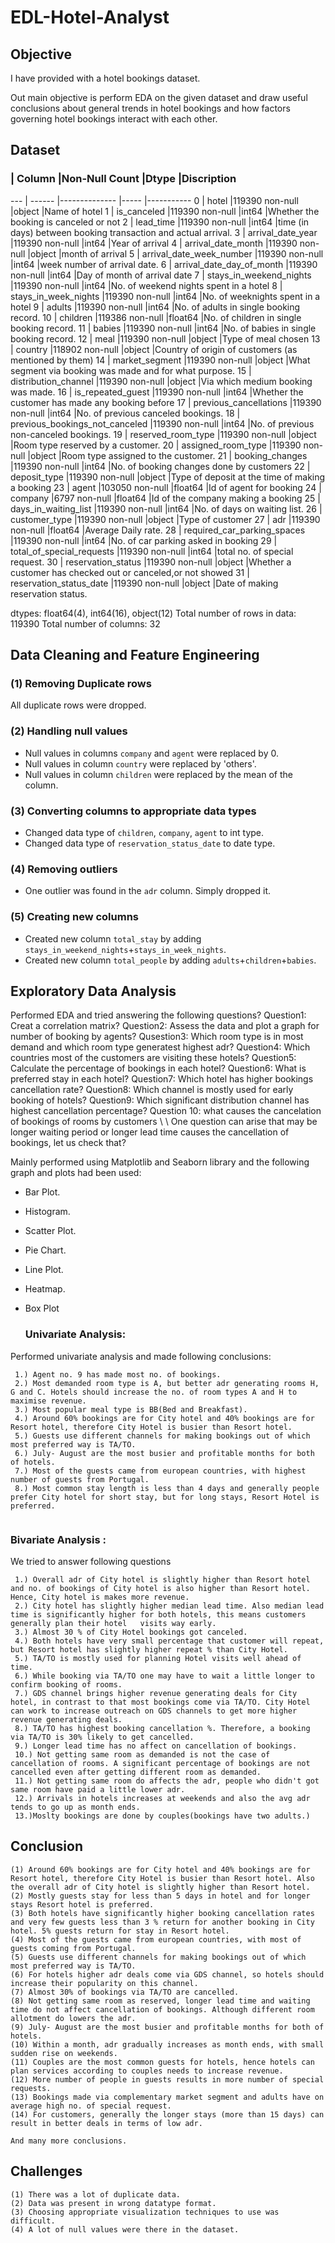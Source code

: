 # EDL-Hotel-Analyst
## Objective
I have provided with a hotel bookings dataset.

Out main objective is perform EDA on the given dataset and draw useful conclusions about general trends in hotel bookings and how factors governing hotel bookings interact with each other.
## Dataset
###  | Column                          |Non-Null Count   |Dtype     |Discription 
---  | ------                          |--------------   |-----     |-----------
 0   | hotel                           |119390 non-null  |object    |Name of hotel
 1   | is_canceled                     |119390 non-null  |int64     |Whether the booking is canceled or not
 2   | lead_time                       |119390 non-null  |int64     |time (in days) between booking transaction and actual arrival.
 3   | arrival_date_year               |119390 non-null  |int64     |Year of arrival
 4   | arrival_date_month              |119390 non-null  |object    |month of arrival
 5   | arrival_date_week_number        |119390 non-null  |int64     |week number of arrival date.
 6   | arrival_date_day_of_month       |119390 non-null  |int64     |Day of month of arrival date
 7   | stays_in_weekend_nights         |119390 non-null  |int64     |No. of weekend nights spent in a hotel
 8   | stays_in_week_nights            |119390 non-null  |int64     |No. of weeknights spent in a hotel
 9   | adults                          |119390 non-null  |int64     |No. of adults in single booking record.
 10  | children                        |119386 non-null  |float64   |No. of children in single booking record.
 11  | babies                          |119390 non-null  |int64     |No. of babies in single booking record.
 12  | meal                            |119390 non-null  |object    |Type of meal chosen
 13  | country                         |118902 non-null  |object    |Country of origin of customers (as mentioned by them)
 14  | market_segment                  |119390 non-null  |object    |What segment via booking was made and for what purpose.
 15  | distribution_channel            |119390 non-null  |object    |Via which medium booking was made.
 16  | is_repeated_guest               |119390 non-null  |int64     |Whether the customer has made any booking before
 17  | previous_cancellations          |119390 non-null  |int64     |No. of previous canceled bookings.
 18  | previous_bookings_not_canceled  |119390 non-null  |int64     |No. of previous non-canceled bookings.
 19  | reserved_room_type              |119390 non-null  |object    |Room type reserved by a customer.
 20  | assigned_room_type              |119390 non-null  |object    |Room type assigned to the customer.
 21  | booking_changes                 |119390 non-null  |int64     |No. of booking changes done by customers
 22  | deposit_type                    |119390 non-null  |object    |Type of deposit at the time of making a booking
 23  | agent                           |103050 non-null  |float64   |Id of agent for booking
 24  | company                         |6797 non-null    |float64   |Id of the company making a booking
 25  | days_in_waiting_list            |119390 non-null  |int64     |No. of days on waiting list.
 26  | customer_type                   |119390 non-null  |object    |Type of customer
 27  | adr                             |119390 non-null  |float64   |Average Daily rate.
 28  | required_car_parking_spaces     |119390 non-null  |int64     |No. of car parking asked in booking
 29  | total_of_special_requests       |119390 non-null  |int64     |total no. of special request.
 30  | reservation_status              |119390 non-null  |object    |Whether a customer has checked out or canceled,or not showed 
 31  | reservation_status_date         |119390 non-null  |object    |Date of making reservation status.


dtypes: float64(4), int64(16), object(12)
Total number of rows in data: 119390
Total number of columns: 32
## Data Cleaning and Feature Engineering
### (1) Removing Duplicate rows
All duplicate rows were dropped.

### (2) Handling null values
- Null values in columns `company` and `agent` were replaced by 0.
- Null values in column `country` were replaced by 'others'.
- Null values in column `children` were replaced by the mean of the column.
  

### (3) Converting columns to appropriate data types

- Changed data type of `children`, `company`, `agent` to int type.
- Changed data type of `reservation_status_date` to date type.

### (4) Removing outliers

- One outlier was found in the `adr` column. Simply dropped it.

### (5) Creating new columns
- Created new column `total_stay` by adding `stays_in_weekend_nights`+`stays_in_week_nights`.
- Created new column `total_people` by adding `adults`+`children`+`babies`.

## Exploratory Data Analysis

Performed EDA and tried answering the following questions?
Question1: Creat a correlation matrix?
Question2: Assess the data and plot a graph for number of booking by agents?
Qusestion3: Which room type is in most demand and which room type generatest highest adr?
Question4: Which countries most of the customers are visiting these hotels?
Question5: Calculate the percentage of bookings in each hotel?
Question6: What is preferred stay in each hotel?
Question7: Which hotel has higher bookings cancellation rate?
Question8: Which channel is mostly used for early booking of hotels?
Question9: Which significant distribution channel has highest cancellation percentage?
Question 10: what causes the cancelation of bookings of rooms by customers \ \ One question can arise that may be longer waiting period or longer lead time causes the cancellation of bookings, let us check that?

Mainly performed using Matplotlib and Seaborn library and the following graph and plots had been used:
   -  Bar Plot.
   -  Histogram.
   - Scatter Plot.
   - Pie Chart.
   - Line Plot.
   - Heatmap.
   - Box Plot
     
     ###  Univariate Analysis:

Performed univariate analysis and made following conclusions:
```
 1.) Agent no. 9 has made most no. of bookings.
 2.) Most demanded room type is A, but better adr generating rooms H, G and C. Hotels should increase the no. of room types A and H to maximise revenue.
 3.) Most popular meal type is BB(Bed and Breakfast).
 4.) Around 60% bookings are for City hotel and 40% bookings are for Resort hotel, therefore City Hotel is busier than Resort hotel.
 5.) Guests use different channels for making bookings out of which most preferred way is TA/TO.
 6.) July- August are the most busier and profitable months for both of hotels. 
 7.) Most of the guests came from european countries, with highest number of guests from Portugal.
 8.) Most common stay length is less than 4 days and generally people prefer City hotel for short stay, but for long stays, Resort Hotel is preferred.
 
```
### Bivariate Analysis :

We tried to answer following questions
```
 1.) Overall adr of City hotel is slightly higher than Resort hotel and no. of bookings of City hotel is also higher than Resort hotel. Hence, City hotel is makes more revenue.
 2.) City hotel has slightly higher median lead time. Also median lead time is significantly higher for both hotels, this means customers generally plan their hotel   visits way early.
 3.) Almost 30 % of City Hotel bookings got canceled.
 4.) Both hotels have very small percentage that customer will repeat, but Resort hotel has slightly higher repeat % than City Hotel.
 5.) TA/TO is mostly used for planning Hotel visits well ahead of time. 
 6.) While booking via TA/TO one may have to wait a little longer to confirm booking of rooms.
 7.) GDS channel brings higher revenue generating deals for City hotel, in contrast to that most bookings come via TA/TO. City Hotel can work to increase outreach on GDS channels to get more higher revenue generating deals.
 8.) TA/TO has highest booking cancellation %. Therefore, a booking via TA/TO is 30% likely to get cancelled.
 9.) Longer lead time has no affect on cancellation of bookings.
 10.) Not getting same room as demanded is not the case of cancellation of rooms. A significant percentage of bookings are not cancelled even after getting different room as demanded.
 11.) Not getting same room do affects the adr, people who didn't got same room have paid a little lower adr. 
 12.) Arrivals in hotels increases at weekends and also the avg adr tends to go up as month ends. 
 13.)Moslty bookings are done by couples(bookings have two adults.)
```

## Conclusion

```
(1) Around 60% bookings are for City hotel and 40% bookings are for Resort hotel, therefore City Hotel is busier than Resort hotel. Also the overall adr of City hotel is slightly higher than Resort hotel.
(2) Mostly guests stay for less than 5 days in hotel and for longer stays Resort hotel is preferred.
(3) Both hotels have significantly higher booking cancellation rates and very few guests less than 3 % return for another booking in City hotel. 5% guests return for stay in Resort hotel.
(4) Most of the guests came from european countries, with most of guests coming from Portugal.
(5) Guests use different channels for making bookings out of which most preferred way is TA/TO.
(6) For hotels higher adr deals come via GDS channel, so hotels should increase their popularity on this channel.
(7) Almost 30% of bookings via TA/TO are cancelled.
(8) Not getting same room as reserved, longer lead time and waiting time do not affect cancellation of bookings. Although different room allotment do lowers the adr.
(9) July- August are the most busier and profitable months for both of hotels. 
(10) Within a month, adr gradually increases as month ends, with small sudden rise on weekends.
(11) Couples are the most common guests for hotels, hence hotels can plan services according to couples needs to increase revenue.
(12) More number of people in guests results in more number of special requests.
(13) Bookings made via complementary market segment and adults have on average high no. of special request.
(14) For customers, generally the longer stays (more than 15 days) can result in better deals in terms of low adr.

And many more conclusions.
```
## Challenges
```
(1) There was a lot of duplicate data.
(2) Data was present in wrong datatype format.
(3) Choosing appropriate visualization techniques to use was difficult.
(4) A lot of null values were there in the dataset.
